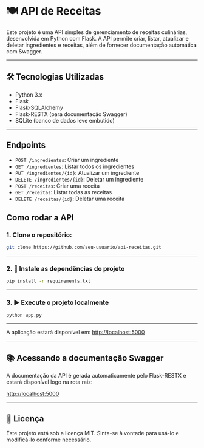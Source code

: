# 🍽️ API de Receitas

Este projeto é uma API simples de gerenciamento de receitas culinárias, desenvolvida em Python com Flask. A API permite criar, listar, atualizar e deletar ingredientes e receitas, além de fornecer documentação automática com Swagger.

---

## 🛠️ Tecnologias Utilizadas

- Python 3.x
- Flask
- Flask-SQLAlchemy
- Flask-RESTX (para documentação Swagger)
- SQLite (banco de dados leve embutido)

---

## Endpoints

- `POST /ingredientes`: Criar um ingrediente
- `GET /ingredientes`: Listar todos os ingredientes
- `PUT /ingredientes/{id}`: Atualizar um ingrediente
- `DELETE /ingredientes/{id}`: Deletar um ingrediente
- `POST /receitas`: Criar uma receita
- `GET /receitas`: Listar todas as receitas
- `DELETE /receitas/{id}`: Deletar uma receita

## Como rodar a API

### 1. Clone o repositório:
   ```bash
   git clone https://github.com/seu-usuario/api-receitas.git
   ```

---

### 2. 🚀 Instale as dependências do projeto

```bash
pip install -r requirements.txt
```

---

### 3. ▶️ Execute o projeto localmente

```bash
python app.py
```
---

A aplicação estará disponível em: [http://localhost:5000](http://localhost:5000)

---

## 📚 Acessando a documentação Swagger

A documentação da API é gerada automaticamente pelo Flask-RESTX e estará disponível logo na rota raiz:

[http://localhost:5000](http://localhost:5000)

---

## 📝 Licença

Este projeto está sob a licença MIT. Sinta-se à vontade para usá-lo e modificá-lo conforme necessário.
